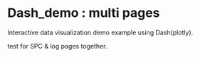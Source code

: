 # Dash_demo : multi pages
Interactive data visualization demo example using Dash(plotly).

test for SPC & log pages together.
